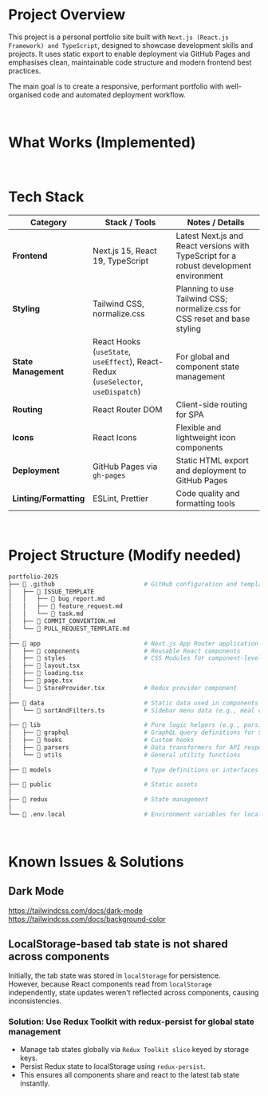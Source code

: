 # Project Overview

This project is a personal portfolio site built with `Next.js (React.js Framework) and TypeScript`, designed to showcase development skills and projects.
It uses static export to enable deployment via GitHub Pages and emphasises clean, maintainable code structure and modern frontend best practices.

The main goal is to create a responsive, performant portfolio with well-organised code and automated deployment workflow.

<br/>

# What Works (Implemented)

<br/>

# Tech Stack

| **Category**           | **Stack / Tools**                                                                 | **Notes / Details**                                                                    |
| ---------------------- | --------------------------------------------------------------------------------- | -------------------------------------------------------------------------------------- |
| **Frontend**           | Next.js 15, React 19, TypeScript                                                  | Latest Next.js and React versions with TypeScript for a robust development environment |
| **Styling**            | Tailwind CSS, normalize.css                                                       | Planning to use Tailwind CSS; normalize.css for CSS reset and base styling             |
| **State Management**   | React Hooks (`useState`, `useEffect`), React-Redux (`useSelector`, `useDispatch`) | For global and component state management                                              |
| **Routing**            | React Router DOM                                                                  | Client-side routing for SPA                                                            |
| **Icons**              | React Icons                                                                       | Flexible and lightweight icon components                                               |
| **Deployment**         | GitHub Pages via `gh-pages`                                                       | Static HTML export and deployment to GitHub Pages                                      |
| **Linting/Formatting** | ESLint, Prettier                                                                  | Code quality and formatting tools                                                      |

<br/>

# Project Structure (Modify needed)

```bash
portfolio-2025
├── 📁 .github                         # GitHub configuration and templates for collaboration
│   ├── 📁 ISSUE_TEMPLATE              
│   │   ├── 📄 bug_report.md
│   │   ├── 📄 feature_request.md
│   │   └── 📄 task.md
│   ├── 📄 COMMIT_CONVENTION.md        
│   └── 📄 PULL_REQUEST_TEMPLATE.md   
│
├── 📁 app                             # Next.js App Router application structure
│   ├── 📁 components                  # Reusable React components
│   ├── 📁 styles                      # CSS Modules for component-level styling
│   ├── 📄 layout.tsx                  
│   ├── 📄 loading.tsx                  
│   ├── 📄 page.tsx                  
│   └── 📄 StoreProvider.tsx           # Redux provider component         
│
├── 📁 data                            # Static data used in components
│   └── 📄 sortAndFilters.ts           # Sidebar menu data (e.g., meal categories)
│
├── 📁 lib                             # Pure logic helpers (e.g., parsing, formatting, tree builders)
│   ├── 📁 graphql                     # GraphQL query definitions for Shopify
│   ├── 📁 hooks                       # Custom hooks
│   ├── 📁 parsers                     # Data transformers for API responses
│   └── 📁 utils                       # General utility functions
│
├── 📁 models                          # Type definitions or interfaces 
│
├── 📁 public                          # Static assets
│
├── 📁 redux                           # State management
│
└── 📄 .env.local                      # Environment variables for local development
```

<br/>

# Known Issues & Solutions
## Dark Mode
https://tailwindcss.com/docs/dark-mode
https://tailwindcss.com/docs/background-color

## LocalStorage-based tab state is not shared across components

Initially, the tab state was stored in `localStorage` for persistence.  
However, because React components read from `localStorage` independently, state updates weren't reflected across components, causing inconsistencies.

### Solution: Use Redux Toolkit with redux-persist for global state management

- Manage tab states globally via `Redux Toolkit slice` keyed by storage keys.
- Persist Redux state to localStorage using `redux-persist`.
- This ensures all components share and react to the latest tab state instantly.

